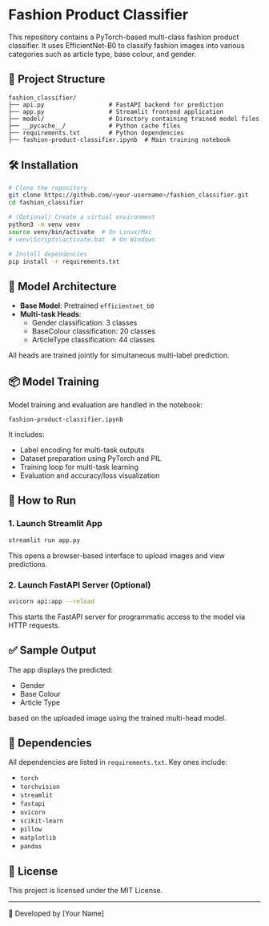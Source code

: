 # Fashion Product Classifier

This repository contains a PyTorch-based multi-class fashion product classifier. It uses EfficientNet-B0 to classify fashion images into various categories such as article type, base colour, and gender.

## 📁 Project Structure

```
fashion_classifier/
├── api.py                  # FastAPI backend for prediction
├── app.py                  # Streamlit frontend application
├── model/                  # Directory containing trained model files
├── __pycache__/            # Python cache files
├── requirements.txt        # Python dependencies
├── fashion-product-classifier.ipynb  # Main training notebook
```

## 🛠️ Installation

```bash
# Clone the repository
git clone https://github.com/<your-username>/fashion_classifier.git
cd fashion_classifier

# (Optional) Create a virtual environment
python3 -m venv venv
source venv/bin/activate  # On Linux/Mac
# venv\Scripts\activate.bat  # On Windows

# Install dependencies
pip install -r requirements.txt
```

## 🧠 Model Architecture

- **Base Model**: Pretrained `efficientnet_b0`
- **Multi-task Heads**:
  - Gender classification: 3 classes
  - BaseColour classification: 20 classes
  - ArticleType classification: 44 classes

All heads are trained jointly for simultaneous multi-label prediction.

## 📦 Model Training

Model training and evaluation are handled in the notebook:

```
fashion-product-classifier.ipynb
```

It includes:
- Label encoding for multi-task outputs
- Dataset preparation using PyTorch and PIL
- Training loop for multi-task learning
- Evaluation and accuracy/loss visualization

## 🚀 How to Run

### 1. Launch Streamlit App

```bash
streamlit run app.py
```

This opens a browser-based interface to upload images and view predictions.

### 2. Launch FastAPI Server (Optional)

```bash
uvicorn api:app --reload
```

This starts the FastAPI server for programmatic access to the model via HTTP requests.

## ✅ Sample Output

The app displays the predicted:
- Gender
- Base Colour
- Article Type

based on the uploaded image using the trained multi-head model.

## 📌 Dependencies

All dependencies are listed in `requirements.txt`. Key ones include:
- `torch`
- `torchvision`
- `streamlit`
- `fastapi`
- `uvicorn`
- `scikit-learn`
- `pillow`
- `matplotlib`
- `pandas`

## 📄 License

This project is licensed under the MIT License.

---

👤 Developed by [Your Name]
